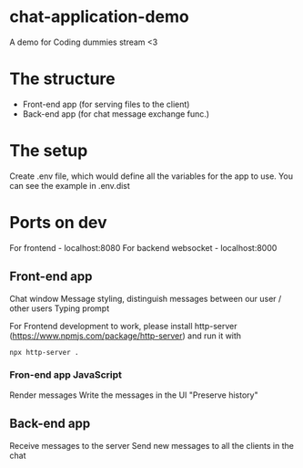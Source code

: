 # chat-application-demo
A demo for Coding dummies stream &lt;3

# The structure

- Front-end app (for serving files to the client)
- Back-end app (for chat message exchange func.)

# The setup
Create .env file, which would define all the variables for the app to use. You can see the example in .env.dist

# Ports on dev
For frontend - localhost:8080
For backend websocket - localhost:8000

## Front-end app

Chat window
Message styling, distinguish messages between our user / other users
Typing prompt

For Frontend development to work, please install http-server (https://www.npmjs.com/package/http-server) and run it with 
```
npx http-server .
```

### Fron-end app JavaScript

Render messages
Write the messages in the UI
"Preserve history"

## Back-end app

Receive messages to the server
Send new messages to all the clients in the chat